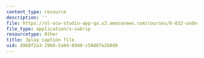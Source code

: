 ```yaml
---
content_type: resource
description: ''
file: https://ol-ocw-studio-app-qa.s3.amazonaws.com/courses/6-832-underactuated-robotics-spring-2009/d9b0f2a329b95a048940c50d87e2b9d9_KNRMz9YPCOY.vtt
file_type: application/x-subrip
resourcetype: Other
title: 3play caption file
uid: d9b0f2a3-29b9-5a04-8940-c50d87e2b9d9
---
```

